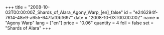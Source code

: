 +++
title = "2008-10-03T00:00:00Z_Shards_of_Alara_Agony_Warp_[en]_false"
id = "e246294f-7614-48e9-a655-647faf0bf697"
date = "2008-10-03T00:00:00Z"
name = "Agony Warp"
lang = ["en"]
price = "0.06"
quantity = 4
foil = false
set = "Shards of Alara"
+++
